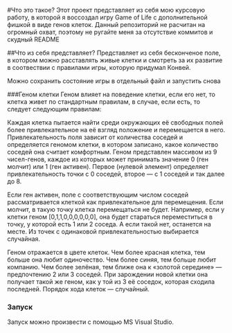 #Что это такое?
Этот проект представляет из себя мою курсовую работу, в которой я воссоздал игру Game of Life с дополнительной фишкой в виде генов клеток.
Данный репозиторий не расчитан на огромный охват, поэтому не ругайте меня за отсутствие коммитов и скудный README

##Что из себя представляет?
Представляет из себя бесконченое поле, в котором можно расставлять живые клетки и смотреть за их развитие в соотвествии с правилами игры, которую придумал Конвей.

Можно сохранить состояние игры в отдельный файл и запустить снова

###Геном клетки
Геном влияет на поведение клетки, если его нет, то клетка живет по стандартным правилам, в случае, если есть, то следует следующим правилам:

Каждая клетка пытается найти среди окружающих её свободных полей более привлекательное на её взгляд положение и перемещается в него. Привлекательность поля зависит от количества соседей и определяется геномом клетки, в котором записано, какое количество соседей она считает комфортным. Геном представлен массивом из 9 чисел-генов, каждое из которых может принимать значение 0 (ген молчит) или 1 (ген активен). Первое (нулевой элемент) определяет привлекательность точки с 0 соседей, второе — с 1 соседей и так далее до 8. 

Если ген активен, поле с соответствующим числом соседей рассматривается клеткой как привлекательное для перемещения. Если молчит, в такую точку клетка перемещаться не будет. Например, если у клетки геном [0,1,1,0,0,0,0,0,0], она будет стараться переместиться в точку, у которой есть 1 или 2 соседа. А если такой нет, останется на месте. Из точек с одинаковой привлекательностью выбирается случайная. 

Геном отражается в цвете клеток. Чем более красная клетка, тем больше она любит одиночество. Чем более синяя, тем больше любит компанию. Чем более зелёная, тем ближе она к «золотой середине» — предпочтению 2 или 3 соседей. При зарождении новой клетки она получает такой же геном, как у той из 3 её соседок, которая сходила последней. Порядок хода клеток — случайный.

### Запуск
Запуск можно произвести с помощью MS Visual Studio.
